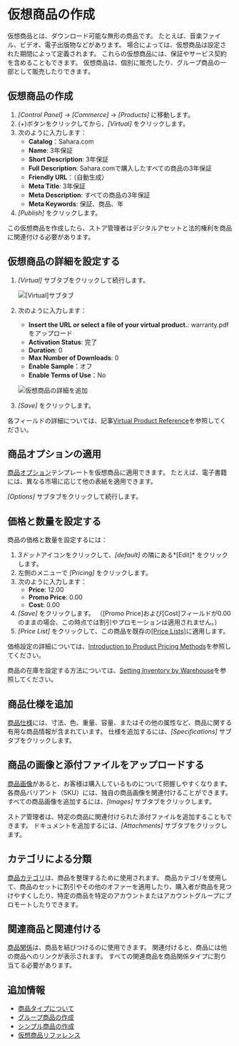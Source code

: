 # 仮想商品の作成

仮想商品とは、ダウンロード可能な無形の商品です。 たとえば、音楽ファイル、ビデオ、電子出版物などがあります。 場合によっては、仮想商品は設定された期間によって定義されます。 これらの仮想商品には、保証やサービス契約を含めることもできます。 仮想商品は、個別に販売したり、グループ商品の一部として販売したりできます。

## 仮想商品の作成

1.  *[Control Panel]* → *[Commerce]* → *[Products]* に移動します。
2.  (+)ボタンをクリックしてから、*[Virtual]* をクリックします。
3.  次のように入力します：
      - **Catalog**：Sahara.com
      - **Name**: 3年保証
      - **Short Description**: 3年保証
      - **Full Description**: Sahara.comで購入したすべての商品の3年保証
      - **Friendly URL**：（自動生成）
      - **Meta Title**: 3年保証
      - **Meta Description**: すべての商品の3年保証
      - **Meta Keywords**: 保証、商品、年
4.  *[Publish]* をクリックします。

この仮想商品を作成したら、ストア管理者はデジタルアセットと法的権利を商品に関連付ける必要があります。

## 仮想商品の詳細を設定する

1.  *[Virtual]* サブタブをクリックして続行します。

    ![[Virtual]サブタブ](./creating-a-virtual-product/images/01.png)

2.  次のように入力します：

      - **Insert the URL or select a file of your virtual product.**: warranty.pdfをアップロード
      - **Activation Status**: 完了
      - **Duration**: 0
      - **Max Number of Downloads**: 0
      - **Enable Sample**：オフ
      - **Enable Terms of Use**：No

    ![仮想商品の詳細を追加](./creating-a-virtual-product/images/02.png)

3.  *[Save]* をクリックします。

各フィールドの詳細については、記事[Virtual Product Reference](./virtual-product-reference.md)を参照してください。

## 商品オプションの適用

[商品オプション](../products/customizing-your-product-with-product-options.md)テンプレートを仮想商品に適用できます。 たとえば、電子書籍には、異なる市場に応じて他の表紙を適用できます。

*[Options]* サブタブをクリックして続行します。

## 価格と数量を設定する

商品の価格と数量を設定するには：

1.  *3ドット*アイコンをクリックして、*[default]* の隣にある*[Edit]* をクリックします。
2.  左側のメニューで *[Pricing]* をクリックします。
3.  次のように入力します：
      - **Price**: 12.00
      - **Promo Price**: 0.00
      - **Cost**: 0.00
4.  *[Save]* をクリックします。 （[Promo Price]および[Cost]フィールドが0.00のままの場合、この時点では割引やプロモーションは適用されません。）
5.  *[Price List]* をクリックして、この商品を既存の[[Price Lists]](../../managing-prices/adding-products-to-a-price-list.md)に適用します。

価格設定の詳細については、[Introduction to Product Pricing Methods](../../managing-prices/introduction-to-product-pricing-methods.md)を参照してください。

商品の在庫を設定する方法については、[Setting Inventory by Warehouse](../../managing-inventory/setting-inventory-by-warehouse.md)を参照してください。

## 商品仕様を追加

[商品仕様](../products/specifications.md)には、寸法、色、重量、容量、またはその他の属性など、商品に関する有用な商品情報が含まれています。 仕様を追加するには、*[Specifications]* サブタブをクリックします。

## 商品の画像と添付ファイルをアップロードする

[商品画像](../products/product-images.md)があると、お客様は購入しているものについて把握しやすくなります。 各商品バリアント（SKU）には、独自の商品画像を関連付けることができます。 すべての商品画像を追加するには、*[Images]* サブタブをクリックします。

ストア管理者は、特定の商品に関連付けられた添付ファイルを追加することもできます。 ドキュメントを追加するには、*[Attachments]* サブタブをクリックします。

## カテゴリによる分類

[商品カテゴリ](../products/creating-a-new-product-category.md)は、商品を整理するために使用されます。 商品カテゴリを使用して、商品のセットに割引やその他のオファーを適用したり、購入者が商品を見つけやすくしたり、特定の商品を特定のアカウントまたはアカウントグループにプロモートしたりできます。

## 関連商品と関連付ける

[商品関係](../products/related-products-up-sells-and-cross-sells.md)は、商品を結びつけるのに使用できます。 関連付けると、商品には他の商品へのリンクが表示されます。 すべての関連商品を商品関係タイプに割り当てる必要があります。

## 追加情報

  - [商品タイプについて](./introduction-to-product-types.md)
  - [グループ商品の作成](./creating-a-grouped-product.md)
  - [シンプル商品の作成](./creating-a-simple-product.md)
  - [仮想商品リファレンス](./virtual-product-reference.md)
